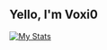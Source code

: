 ## Yello, I'm Voxi0
[![My Stats](https://github-readme-stats.vercel.app/api?username=anuraghazra)](https://github.com/anuraghazra/github-readme-stats)
